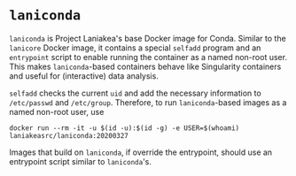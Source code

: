 # `laniconda`

`laniconda` is Project Laniakea's base Docker image for Conda.
Similar to the `lanicore` Docker image, it contains a special
`selfadd` program and an `entrypoint` script to enable running the
container as a named non-root user.
This makes `laniconda`-based containers behave like Singularity
containers and useful for (interactive) data analysis.

`selfadd` checks the current `uid` and add the necessary information
to `/etc/passwd` and `/etc/group`.
Therefore, to run `laniconda`-based images as a named non-root user,
use

    docker run --rm -it -u $(id -u):$(id -g) -e USER=$(whoami) laniakeasrc/laniconda:20200327

Images that build on `laniconda`, if override the entrypoint, should
use an entrypoint script similar to `laniconda`'s.
